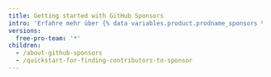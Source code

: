 ```yaml
---
title: Getting started with GitHub Sponsors
intro: 'Erfahre mehr über {% data variables.product.prodname_sponsors %} und wie Du Dich als Sponsor oder Open-Source-Mitwirkender einbringen kannst.'
versions:
  free-pro-team: '*'
children:
  - /about-github-sponsors
  - /quickstart-for-finding-contributors-to-sponsor
---
```


